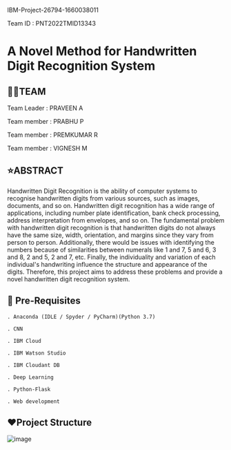 IBM-Project-26794-1660038011

Team ID : PNT2022TMID13343

# A Novel Method for Handwritten Digit Recognition System

## 👩‍👦TEAM

Team Leader : PRAVEEN A

Team member : PRABHU P

Team member : PREMKUMAR R

Team member : VIGNESH M

## ⭐ABSTRACT

Handwritten Digit Recognition is the ability of computer systems to recognise handwritten digits from various sources, such as images, documents, and so on. Handwritten digit recognition has a wide range of applications, including number plate identification, bank check processing, address interpretation from envelopes, and so on.
The fundamental problem with handwritten digit recognition is that handwritten digits do not always have the same size, width, orientation, and margins since they vary from person to person. Additionally, there would be issues with identifying the numbers because of similarities between numerals like 1 and 7, 5 and 6, 3 and 8, 2 and 5, 2 and 7, etc. Finally, the individuality and variation of each individual's handwriting influence the structure and appearance of the digits.
Therefore, this project aims to address these problems and provide a novel handwritten digit recognition system.

## 🎯 Pre-Requisites

    . Anaconda (IDLE / Spyder / PyCharm)(Python 3.7)

    . CNN

    . IBM Cloud

    . IBM Watson Studio

    . IBM Cloudant DB

    . Deep Learning

    . Python-Flask
    
    . Web development
    
##   ❤Project Structure

![image](https://user-images.githubusercontent.com/113538451/201670396-85a3e874-be31-448d-bd69-f4ba46a3137d.png)

